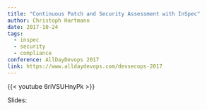 ```yaml
---
title: "Continuous Patch and Security Assessment with InSpec"
author: Christoph Hartmann
date: 2017-10-24
tags:
  - inspec
  - security
  - compliance
conference: AllDayDevops 2017
link: https://www.alldaydevops.com/devsecops-2017
---
```


{{< youtube 6riVSUHnyPk >}}

Slides:

<script async class="speakerdeck-embed" data-id="0600f2d06b224218a1e75eb2ee8fd451" data-ratio="1.77777777777778" src="//speakerdeck.com/assets/embed.js"></script>



